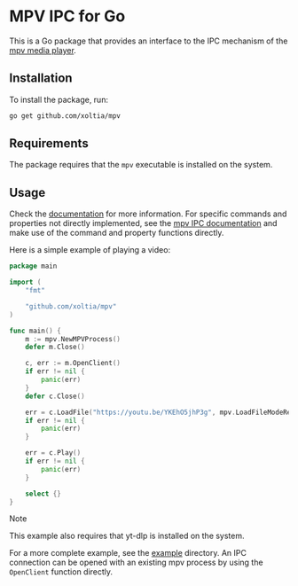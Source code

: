 # MPV IPC for Go
This is a Go package that provides an interface to the IPC mechanism
of the [mpv media player](https://mpv.io/).

## Installation
To install the package, run:
```sh
go get github.com/xoltia/mpv
```

## Requirements
The package requires that the `mpv` executable is installed on the system.

## Usage
Check the [documentation](https://pkg.go.dev/github.com/xoltia/mpv) for more information. For specific commands and properties not directly implemented, see the
[mpv IPC documentation](https://mpv.io/manual/master/#json-ipc) and
make use of the command and property functions directly.

Here is a simple example of playing a video:
```go
package main

import (
    "fmt"

    "github.com/xoltia/mpv"
)

func main() {
	m := mpv.NewMPVProcess()
	defer m.Close()

	c, err := m.OpenClient()
	if err != nil {
		panic(err)
	}
	defer c.Close()

	err = c.LoadFile("https://youtu.be/YKEhO5jhP3g", mpv.LoadFileModeReplace)
	if err != nil {
		panic(err)
	}

	err = c.Play()
	if err != nil {
		panic(err)
	}

    select {}
}
```
> [!NOTE]
> This example also requires that yt-dlp is installed on the system.

For a more complete example, see the [example](example) directory.
An IPC connection can be opened with an existing mpv process by
using the `OpenClient` function directly.
